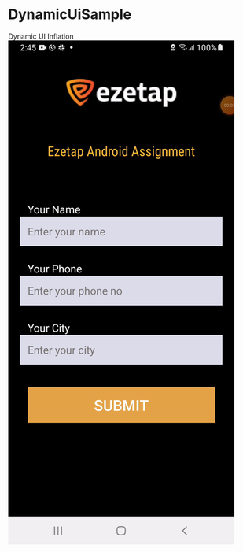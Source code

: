 # DynamicUiSample
Dynamic UI Inflation
![](https://github.com/Ekta-jain/DynamicUiSample/blob/main/app/src/main/res/raw/sample_output_v1.gif)
